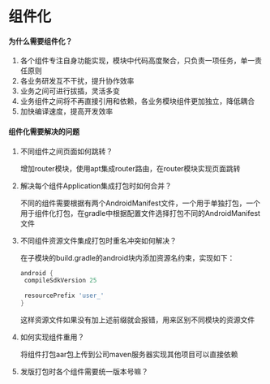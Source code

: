 # 组件化

#### 为什么需要组件化？

1. 各个组件专注自身功能实现，模块中代码高度聚合，只负责一项任务，单一责任原则
2. 各业务研发互不干扰，提升协作效率
3. 业务之间可进行拔插，灵活多变
4. 业务组件之间将不再直接引用和依赖，各业务模块组件更加独立，降低耦合
5. 加快编译速度，提高开发效率



#### 组件化需要解决的问题

1. 不同组件之间页面如何跳转？

   增加router模块，使用apt集成router路由，在router模块实现页面跳转

2. 解决每个组件Application集成打包时如何合并？

   不同的组件需要根据有两个AndroidManifest文件，一个用于单独打包，一个用于组件化打包，在gradle中根据配置文件选择打包不同的AndroidManifest文件

3. 不同组件资源文件集成打包时重名冲突如何解决？

   在子模块的build.gradle的android块内添加资源名约束，实现如下：

   ````gradle
   android {
   	compileSdkVersion 25
   	
   	resourcePrefix 'user_'
   }
   ````

   这样资源文件如果没有加上述前缀就会报错，用来区别不同模块的资源文件

4. 如何实现组件重用？ 

   将组件打包aar包上传到公司maven服务器实现其他项目可以直接依赖
   
5. 发版打包时各个组件需要统一版本号嘛？

   
